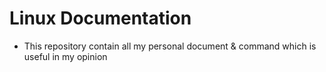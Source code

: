 # Linux Documentation

- This repository contain all my personal document & command which is useful in my opinion

